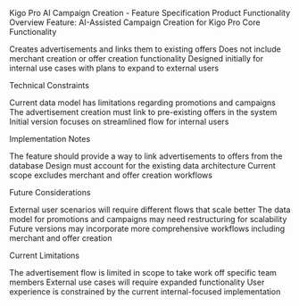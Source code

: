Kigo Pro AI Campaign Creation - Feature Specification
Product Functionality Overview
Feature: AI-Assisted Campaign Creation for Kigo Pro
Core Functionality

Creates advertisements and links them to existing offers
Does not include merchant creation or offer creation functionality
Designed initially for internal use cases with plans to expand to external users

Technical Constraints

Current data model has limitations regarding promotions and campaigns
The advertisement creation must link to pre-existing offers in the system
Initial version focuses on streamlined flow for internal users

Implementation Notes

The feature should provide a way to link advertisements to offers from the database
Design must account for the existing data architecture
Current scope excludes merchant and offer creation workflows

Future Considerations

External user scenarios will require different flows that scale better
The data model for promotions and campaigns may need restructuring for scalability
Future versions may incorporate more comprehensive workflows including merchant and offer creation

Current Limitations

The advertisement flow is limited in scope to take work off specific team members
External use cases will require expanded functionality
User experience is constrained by the current internal-focused implementation
